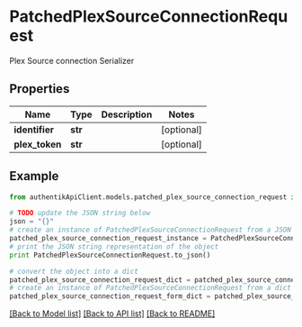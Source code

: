# PatchedPlexSourceConnectionRequest

Plex Source connection Serializer

## Properties
Name | Type | Description | Notes
------------ | ------------- | ------------- | -------------
**identifier** | **str** |  | [optional] 
**plex_token** | **str** |  | [optional] 

## Example

```python
from authentikApiClient.models.patched_plex_source_connection_request import PatchedPlexSourceConnectionRequest

# TODO update the JSON string below
json = "{}"
# create an instance of PatchedPlexSourceConnectionRequest from a JSON string
patched_plex_source_connection_request_instance = PatchedPlexSourceConnectionRequest.from_json(json)
# print the JSON string representation of the object
print PatchedPlexSourceConnectionRequest.to_json()

# convert the object into a dict
patched_plex_source_connection_request_dict = patched_plex_source_connection_request_instance.to_dict()
# create an instance of PatchedPlexSourceConnectionRequest from a dict
patched_plex_source_connection_request_form_dict = patched_plex_source_connection_request.from_dict(patched_plex_source_connection_request_dict)
```
[[Back to Model list]](../README.md#documentation-for-models) [[Back to API list]](../README.md#documentation-for-api-endpoints) [[Back to README]](../README.md)



